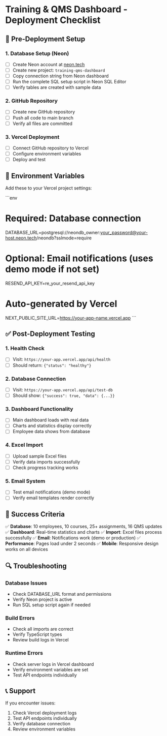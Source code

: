 # Training & QMS Dashboard - Deployment Checklist

## 🚀 Pre-Deployment Setup

### 1. Database Setup (Neon)
- [ ] Create Neon account at [neon.tech](https://neon.tech)
- [ ] Create new project: `training-qms-dashboard`
- [ ] Copy connection string from Neon dashboard
- [ ] Run the complete SQL setup script in Neon SQL Editor
- [ ] Verify tables are created with sample data

### 2. GitHub Repository
- [ ] Create new GitHub repository
- [ ] Push all code to main branch
- [ ] Verify all files are committed

### 3. Vercel Deployment
- [ ] Connect GitHub repository to Vercel
- [ ] Configure environment variables
- [ ] Deploy and test

## 🔧 Environment Variables

Add these to your Vercel project settings:

\`\`\`env
# Required: Database connection
DATABASE_URL=postgresql://neondb_owner:your_password@your-host.neon.tech/neondb?sslmode=require

# Optional: Email notifications (uses demo mode if not set)
RESEND_API_KEY=re_your_resend_api_key

# Auto-generated by Vercel
NEXT_PUBLIC_SITE_URL=https://your-app-name.vercel.app
\`\`\`

## ✅ Post-Deployment Testing

### 1. Health Check
- [ ] Visit: `https://your-app.vercel.app/api/health`
- [ ] Should return: `{"status": "healthy"}`

### 2. Database Connection
- [ ] Visit: `https://your-app.vercel.app/api/test-db`
- [ ] Should show: `{"success": true, "data": {...}}`

### 3. Dashboard Functionality
- [ ] Main dashboard loads with real data
- [ ] Charts and statistics display correctly
- [ ] Employee data shows from database

### 4. Excel Import
- [ ] Upload sample Excel files
- [ ] Verify data imports successfully
- [ ] Check progress tracking works

### 5. Email System
- [ ] Test email notifications (demo mode)
- [ ] Verify email templates render correctly

## 🎯 Success Criteria

✅ **Database**: 10 employees, 10 courses, 25+ assignments, 16 QMS updates
✅ **Dashboard**: Real-time statistics and charts
✅ **Import**: Excel files process successfully
✅ **Email**: Notifications work (demo or production)
✅ **Performance**: Pages load under 2 seconds
✅ **Mobile**: Responsive design works on all devices

## 🔍 Troubleshooting

### Database Issues
- Check DATABASE_URL format and permissions
- Verify Neon project is active
- Run SQL setup script again if needed

### Build Errors
- Check all imports are correct
- Verify TypeScript types
- Review build logs in Vercel

### Runtime Errors
- Check server logs in Vercel dashboard
- Verify environment variables are set
- Test API endpoints individually

## 📞 Support

If you encounter issues:
1. Check Vercel deployment logs
2. Test API endpoints individually
3. Verify database connection
4. Review environment variables
